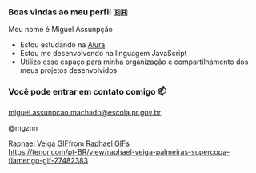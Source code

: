 ### Boas vindas ao meu perfil 🇧🇷

Meu nome é Miguel Assunpção

- Estou estudando na [Alura](https://www.alura.com.br)
- Estou me desenvolvendo na linguagem JavaScript
- Utilizo esse espaço para minha organização e compartilhamento dos meus projetos desenvolvidos

### Você pode entrar em contato comigo 📫

miguel.assunpcao.machado@escola.pr.gov.br

@mgznn

[<div class="tenor-gif-embed" data-postid="27482383" data-share-method="host" data-aspect-ratio="1.3617" data-width="100%"><a href="https://tenor.com/view/raphael-veiga-palmeiras-supercopa-flamengo-gif-27482383">Raphael Veiga GIF</a>from <a href="https://tenor.com/search/raphael-gifs">Raphael GIFs</a></div> <script type="text/javascript" async src="https://tenor.com/embed.js"></script>](https://tenor.com/pt-BR/view/raphael-veiga-palmeiras-supercopa-flamengo-gif-27482383)https://tenor.com/pt-BR/view/raphael-veiga-palmeiras-supercopa-flamengo-gif-27482383
